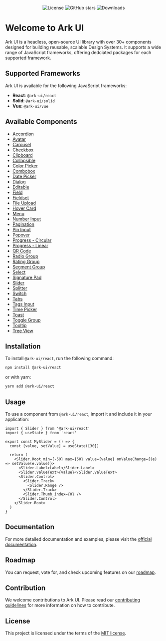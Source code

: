 <p align="center">
  <img alt="License" src="https://img.shields.io/npm/l/@ark-ui/react?style=for-the-badge" />
  <img alt="GitHub stars" src="https://img.shields.io/github/stars/chakra-ui/ark?logo=github&style=for-the-badge" />
  <img alt="Downloads" src="https://img.shields.io/npm/dt/@ark-ui/react?style=for-the-badge" />
</p>

# Welcome to Ark UI

Ark UI is a headless, open-source UI library with over 30+ components designed for building
reusable, scalable Design Systems. It supports a wide range of JavaScript frameworks, offering
dedciated packages for each supported framework.

## Supported Frameworks

Ark UI is available for the following JavaScript frameworks:

- **React**: `@ark-ui/react`
- **Solid**: `@ark-ui/solid`
- **Vue**: `@ark-ui/vue`

## Available Components

- [Accordion](https://ark-ui.com/react/docs/components/accordion)
- [Avatar](https://ark-ui.com/react/docs/components/avatar)
- [Carousel](https://ark-ui.com/react/docs/components/carousel)
- [Checkbox](https://ark-ui.com/react/docs/components/checkbox)
- [Clipboard](https://ark-ui.com/react/docs/components/clipboard)
- [Collapsible](https://ark-ui.com/react/docs/components/collapsible)
- [Color Picker](https://ark-ui.com/react/docs/components/color-picker)
- [Combobox](https://ark-ui.com/react/docs/components/combobox)
- [Date Picker](https://ark-ui.com/react/docs/components/date-picker)
- [Dialog](https://ark-ui.com/react/docs/components/dialog)
- [Editable](https://ark-ui.com/react/docs/components/editable)
- [Field](https://ark-ui.com/react/docs/components/field)
- [Fieldset](https://ark-ui.com/react/docs/components/fieldset)
- [File Upload](https://ark-ui.com/react/docs/components/file-upload)
- [Hover Card](https://ark-ui.com/react/docs/components/hover-card)
- [Menu](https://ark-ui.com/react/docs/components/menu)
- [Number Input](https://ark-ui.com/react/docs/components/number-input)
- [Pagination](https://ark-ui.com/react/docs/components/pagination)
- [Pin Input](https://ark-ui.com/react/docs/components/pin-input)
- [Popover](https://ark-ui.com/react/docs/components/popover)
- [Progress - Circular](https://ark-ui.com/react/docs/components/progress-circular)
- [Progress - Linear](https://ark-ui.com/react/docs/components/progress-linear)
- [QR Code](https://ark-ui.com/react/docs/components/qr-code)
- [Radio Group](https://ark-ui.com/react/docs/components/radio-group)
- [Rating Group](https://ark-ui.com/react/docs/components/rating-group)
- [Segment Group](https://ark-ui.com/react/docs/components/segment-group)
- [Select](https://ark-ui.com/react/docs/components/select)
- [Signature Pad](https://ark-ui.com/react/docs/components/signature-pad)
- [Slider](https://ark-ui.com/react/docs/components/slider)
- [Splitter](https://ark-ui.com/react/docs/components/splitter)
- [Switch](https://ark-ui.com/react/docs/components/switch)
- [Tabs](https://ark-ui.com/react/docs/components/tabs)
- [Tags Input](https://ark-ui.com/react/docs/components/tags-input)
- [Time Picker](https://ark-ui.com/react/docs/components/time-picker)
- [Toast](https://ark-ui.com/react/docs/components/toast)
- [Toggle Group](https://ark-ui.com/react/docs/components/toggle-group)
- [Tooltip](https://ark-ui.com/react/docs/components/tooltip)
- [Tree View](https://ark-ui.com/react/docs/components/tree-view)

## Installation

To install `@ark-ui/react`, run the following command:

```bash
npm install @ark-ui/react
```

or with yarn:

```bash
yarn add @ark-ui/react
```

## Usage

To use a component from `@ark-ui/react`, import it and include it in your application:

```tsx
import { Slider } from '@ark-ui/react'
import { useState } from 'react'

export const MySlider = () => {
  const [value, setValue] = useState([30])

  return (
    <Slider.Root min={-50} max={50} value={value} onValueChange={(e) => setValue(e.value)}>
      <Slider.Label>Label</Slider.Label>
      <Slider.ValueText>{value}</Slider.ValueText>
      <Slider.Control>
        <Slider.Track>
          <Slider.Range />
        </Slider.Track>
        <Slider.Thumb index={0} />
      </Slider.Control>
    </Slider.Root>
  )
}
```

## Documentation

For more detailed documentation and examples, please visit the
[official documentation](https://ark-ui.com/).

## Roadmap

You can request, vote for, and check upcoming features on our [roadmap](https://ark-ui.canny.io/).

## Contribution

We welcome contributions to Ark UI. Please read our
[contributing guidelines](https://github.com/chakra-ui/ark/blob/main/CONTRIBUTING.md) for more
information on how to contribute.

## License

This project is licensed under the terms of the
[MIT license](https://github.com/chakra-ui/ark/blob/main/LICENSE).
